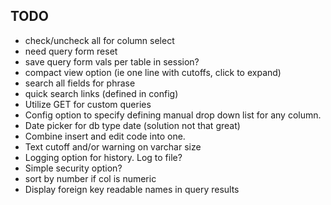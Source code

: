 ## TODO
- check/uncheck all for column select
- need query form reset
- save query form vals per table in session?
- compact view option (ie one line with cutoffs, click to expand)
- search all fields for phrase
- quick search links (defined in config)
- Utilize GET for custom queries
- Config option to specify defining manual drop down list for any column.
- Date picker for db type date (solution not that great)
- Combine insert and edit code into one.
- Text cutoff and/or warning on varchar size
- Logging option for history.  Log to file?
- Simple security option?
- sort by number if col is numeric
- Display foreign key readable names in query results

